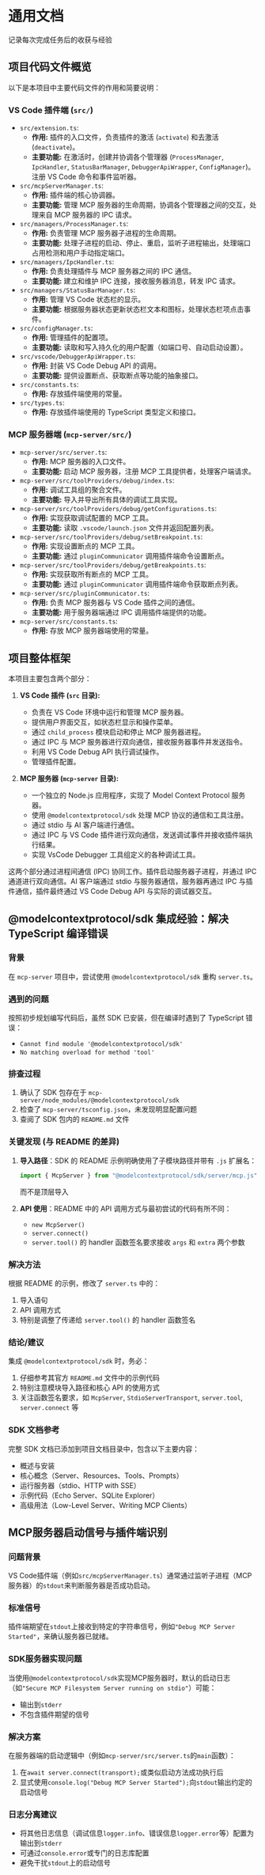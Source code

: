 # 通用文档
记录每次完成任务后的收获与经验

## 项目代码文件概览
以下是本项目中主要代码文件的作用和简要说明：

### VS Code 插件端 (`src/`)

-   `src/extension.ts`:
    -   **作用:** 插件的入口文件，负责插件的激活 (`activate`) 和去激活 (`deactivate`)。
    -   **主要功能:** 在激活时，创建并协调各个管理器 (`ProcessManager`, `IpcHandler`, `StatusBarManager`, `DebuggerApiWrapper`, `ConfigManager`)。注册 VS Code 命令和事件监听器。
-   `src/mcpServerManager.ts`:
    -   **作用:** 插件端的核心协调器。
    -   **主要功能:** 管理 MCP 服务器的生命周期，协调各个管理器之间的交互，处理来自 MCP 服务器的 IPC 请求。
-   `src/managers/ProcessManager.ts`:
    -   **作用:** 负责管理 MCP 服务器子进程的生命周期。
    -   **主要功能:** 处理子进程的启动、停止、重启，监听子进程输出，处理端口占用检测和用户手动指定端口。
-   `src/managers/IpcHandler.ts`:
    -   **作用:** 负责处理插件与 MCP 服务器之间的 IPC 通信。
    -   **主要功能:** 建立和维护 IPC 连接，接收服务器消息，转发 IPC 请求。
-   `src/managers/StatusBarManager.ts`:
    -   **作用:** 管理 VS Code 状态栏的显示。
    -   **主要功能:** 根据服务器状态更新状态栏文本和图标，处理状态栏项点击事件。
-   `src/configManager.ts`:
    -   **作用:** 管理插件的配置项。
    -   **主要功能:** 读取和写入持久化的用户配置（如端口号、自动启动设置）。
-   `src/vscode/DebuggerApiWrapper.ts`:
    -   **作用:** 封装 VS Code Debug API 的调用。
    -   **主要功能:** 提供设置断点、获取断点等功能的抽象接口。
-   `src/constants.ts`:
    -   **作用:** 存放插件端使用的常量。
-   `src/types.ts`:
    -   **作用:** 存放插件端使用的 TypeScript 类型定义和接口。

### MCP 服务器端 (`mcp-server/src/`)

-   `mcp-server/src/server.ts`:
    -   **作用:** MCP 服务器的入口文件。
    -   **主要功能:** 启动 MCP 服务器，注册 MCP 工具提供者，处理客户端请求。
-   `mcp-server/src/toolProviders/debug/index.ts`:
    -   **作用:** 调试工具组的聚合文件。
    -   **主要功能:** 导入并导出所有具体的调试工具实现。
-   `mcp-server/src/toolProviders/debug/getConfigurations.ts`:
    -   **作用:** 实现获取调试配置的 MCP 工具。
    -   **主要功能:** 读取 `.vscode/launch.json` 文件并返回配置列表。
-   `mcp-server/src/toolProviders/debug/setBreakpoint.ts`:
    -   **作用:** 实现设置断点的 MCP 工具。
    -   **主要功能:** 通过 `pluginCommunicator` 调用插件端命令设置断点。
-   `mcp-server/src/toolProviders/debug/getBreakpoints.ts`:
    -   **作用:** 实现获取所有断点的 MCP 工具。
    -   **主要功能:** 通过 `pluginCommunicator` 调用插件端命令获取断点列表。
-   `mcp-server/src/pluginCommunicator.ts`:
    -   **作用:** 负责 MCP 服务器与 VS Code 插件之间的通信。
    -   **主要功能:** 用于服务器端通过 IPC 调用插件端提供的功能。
-   `mcp-server/src/constants.ts`:
    -   **作用:** 存放 MCP 服务器端使用的常量。

## 项目整体框架
本项目主要包含两个部分：

1.  **VS Code 插件 (`src` 目录):**
    -   负责在 VS Code 环境中运行和管理 MCP 服务器。
    -   提供用户界面交互，如状态栏显示和操作菜单。
    -   通过 `child_process` 模块启动和停止 MCP 服务器进程。
    -   通过 IPC 与 MCP 服务器进行双向通信，接收服务器事件并发送指令。
    -   利用 VS Code Debug API 执行调试操作。
    -   管理插件配置。

2.  **MCP 服务器 (`mcp-server` 目录):**
    -   一个独立的 Node.js 应用程序，实现了 Model Context Protocol 服务器。
    -   使用 `@modelcontextprotocol/sdk` 处理 MCP 协议的通信和工具注册。
    -   通过 stdio 与 AI 客户端进行通信。
    -   通过 IPC 与 VS Code 插件进行双向通信，发送调试事件并接收插件端执行结果。
    -   实现 VsCode Debugger 工具组定义的各种调试工具。

这两个部分通过进程间通信 (IPC) 协同工作。插件启动服务器子进程，并通过 IPC 通道进行双向通信。AI 客户端通过 stdio 与服务器通信，服务器再通过 IPC 与插件通信，插件最终通过 VS Code Debug API 与实际的调试器交互。

## @modelcontextprotocol/sdk 集成经验：解决 TypeScript 编译错误

### 背景
在 `mcp-server` 项目中，尝试使用 `@modelcontextprotocol/sdk` 重构 `server.ts`。

### 遇到的问题
按照初步规划编写代码后，虽然 SDK 已安装，但在编译时遇到了 TypeScript 错误：
- `Cannot find module '@modelcontextprotocol/sdk'`
- `No matching overload for method 'tool'`

### 排查过程
1. 确认了 SDK 包存在于 `mcp-server/node_modules/@modelcontextprotocol/sdk`
2. 检查了 `mcp-server/tsconfig.json`，未发现明显配置问题
3. 查阅了 SDK 包内的 `README.md` 文件

### 关键发现 (与 README 的差异)
1. **导入路径**：SDK 的 README 示例明确使用了子模块路径并带有 `.js` 扩展名：
   ```typescript
   import { McpServer } from "@modelcontextprotocol/sdk/server/mcp.js";
   ```
   而不是顶层导入

2. **API 使用**：README 中的 API 调用方式与最初尝试的代码有所不同：
   - `new McpServer()`
   - `server.connect()`
   - `server.tool()` 的 handler 函数签名要求接收 `args` 和 `extra` 两个参数

### 解决方法
根据 README 的示例，修改了 `server.ts` 中的：
1. 导入语句
2. API 调用方式
3. 特别是调整了传递给 `server.tool()` 的 handler 函数签名

### 结论/建议
集成 `@modelcontextprotocol/sdk` 时，务必：
1. 仔细参考其官方 `README.md` 文件中的示例代码
2. 特别注意模块导入路径和核心 API 的使用方式
3. 关注函数签名要求，如 `McpServer`, `StdioServerTransport`, `server.tool`, `server.connect` 等

### SDK 文档参考
完整 SDK 文档已添加到项目文档目录中，包含以下主要内容：
- 概述与安装
- 核心概念（Server、Resources、Tools、Prompts）
- 运行服务器（stdio、HTTP with SSE）
- 示例代码（Echo Server、SQLite Explorer）
- 高级用法（Low-Level Server、Writing MCP Clients）

## MCP服务器启动信号与插件端识别

### 问题背景
VS Code插件端（例如`src/mcpServerManager.ts`）通常通过监听子进程（MCP服务器）的`stdout`来判断服务器是否成功启动。

### 标准信号
插件端期望在`stdout`上接收到特定的字符串信号，例如`"Debug MCP Server Started"`，来确认服务器已就绪。

### SDK服务器实现问题
当使用`@modelcontextprotocol/sdk`实现MCP服务器时，默认的启动日志（如`"Secure MCP Filesystem Server running on stdio"`）可能：
- 输出到`stderr`
- 不包含插件期望的信号

### 解决方案
在服务器端的启动逻辑中（例如`mcp-server/src/server.ts`的`main`函数）：
1. 在`await server.connect(transport);`或类似启动方法成功执行后
2. 显式使用`console.log("Debug MCP Server Started");`向`stdout`输出约定的启动信号

### 日志分离建议
- 将其他日志信息（调试信息`logger.info`、错误信息`logger.error`等）配置为输出到`stderr`
- 可通过`console.error`或专门的日志库配置
- 避免干扰`stdout`上的启动信号
